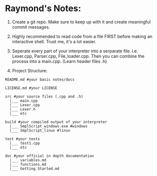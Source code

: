 
# Raymond's Notes:

1. Create a git repo. Make sure to keep up with it and create meaningful commit messages.


2. Highly recommended to read code from a file FIRST before making an interactive shell. Trust me, it's a lot easier.


3. Seperate every part of your interpreter into a serparate file. i.e. Lexer.cpp, Parser.cpp, File_loader.cpp. Then you can combine the process into a main.cpp. (Learn header files .h)


4. Project Structure:
```
README.md #your basic notes/docs

LICENSE.md #your LICENSE

src #your source files (.cpp and .h)
  |___ main.cpp
  |___ Lexer.cpp
  |___ Lexer.h
  |___ etc

build #your compiled output of your interpreter
  |___ SmplScript_windows.exe #windows
  |___ SmplScript_linux #linux

test #your tests
  |___ test1.cpp
  |___ etc

doc #your official in depth documentation
  |___ variables.md
  |___ functions.md
  |___ Getting Started.md
```